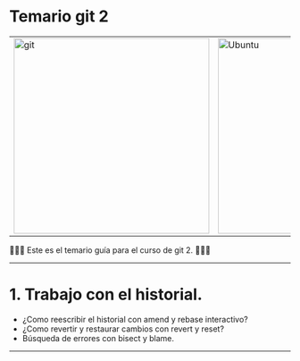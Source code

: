 # Temario git 2

<table>
<tbody>
<tr>
<td>
<a title="Git" href="https://git-scm.com/"><img src="https://victorroblesweb.es/wp-content/uploads/2018/04/git.png" alt="git"  width="350px"  /></a>
</td>
<td>
<a title="Github" href="https://github.com/">
<img src="https://upload.wikimedia.org/wikipedia/commons/thumb/9/91/Octicons-mark-github.svg/2048px-Octicons-mark-github.svg.png" alt="Ubuntu"  width="350px"  /></a>
</td>
</tr>
</tbody>
</table>



🚀🚀🚀 Este es el temario guía para el curso de git 2. 🚀🚀🚀

----

# 1. Trabajo con el historial.

- ¿Como reescribir el historial con amend y rebase interactivo?
- ¿Como revertir y restaurar cambios con revert y reset?
- Búsqueda de errores con bisect y blame.

---



 


